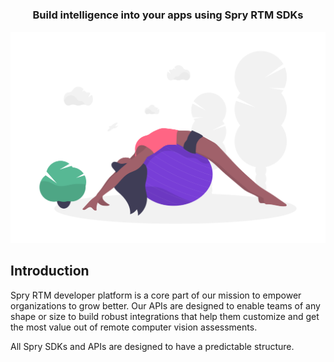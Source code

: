 # 

<h3 align="center"> Build intelligence into your apps using Spry RTM SDKs </h3>

![JS SDK Overview](assets/ball.png)


## Introduction 

Spry RTM developer platform is a core part of our mission to empower organizations to grow better. Our APIs are designed to enable teams of any shape or size to build robust integrations that help them customize and get the most value out of remote computer vision assessments.

All Spry SDKs and APIs are designed to have a predictable structure. 
